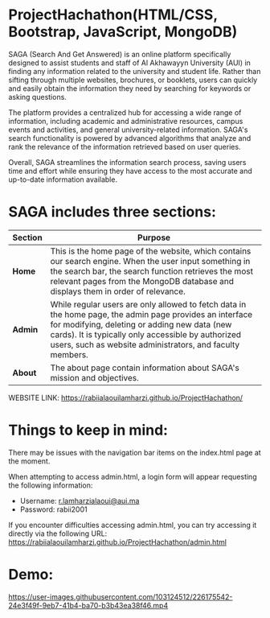 # ProjectHachathon(HTML/CSS, Bootstrap, JavaScript, MongoDB)

SAGA (Search And Get Answered) is an online platform specifically designed to assist students and staff of Al Akhawayyn University (AUI) in finding any information related to the university and student life. Rather than sifting through multiple websites, brochures, or booklets, users can quickly and easily obtain the information they need by searching for keywords or asking questions.

The platform provides a centralized hub for accessing a wide range of information, including academic and administrative resources, campus events and activities, and general university-related information. SAGA's search functionality is powered by advanced algorithms that analyze and rank the relevance of the information retrieved based on user queries.

Overall, SAGA streamlines the information search process, saving users time and effort while ensuring they have access to the most accurate and up-to-date information available.

# SAGA includes three sections:
| Section | Purpose |
|---------------------|----------|
| **Home** | This is the home page of the website, which contains our search engine. When the user input something in the search bar, the search function retrieves the most relevant pages from the MongoDB database and displays them in order of relevance. |
| **Admin** | While regular users are only allowed to fetch data in the home page, the admin page provides an interface for modifying, deleting or adding new data (new cards). It is typically only accessible by authorized users, such as website administrators, and faculty members. |
| **About** | The about page contain information about SAGA's mission and objectives. |

WEBSITE LINK: https://rabiialaouilamharzi.github.io/ProjectHachathon/

# Things to keep in mind:

There may be issues with the navigation bar items on the index.html page at the moment.

When attempting to access admin.html, a login form will appear requesting the following information:

- Username: r.lamharzialaoui@aui.ma
- Password: rabii2001

If you encounter difficulties accessing admin.html, you can try accessing it directly via the following URL: https://rabiialaouilamharzi.github.io/ProjectHachathon/admin.html

# Demo:

https://user-images.githubusercontent.com/103124512/226175542-24e3f49f-9eb7-41b4-ba70-b3b43ea38f46.mp4

